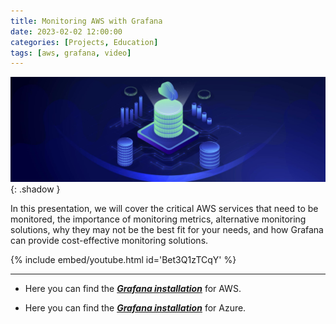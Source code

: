 ```yaml
---
title: Monitoring AWS with Grafana
date: 2023-02-02 12:00:00
categories: [Projects, Education]
tags: [aws, grafana, video]
---
```

<script defer data-domain="senad-d.github.io" src="https://plus.seki.ink/js/script.js"></script>
![](https://github.com/senad-d/senad-d.github.io/blob/main/_media/images/cloud-banner.png?raw=true){: .shadow }

In this presentation, we will cover the critical AWS services that need to be monitored, the importance of monitoring metrics, alternative monitoring solutions, why they may not be the best fit for your needs, and how Grafana can provide cost-effective monitoring solutions. 


{% include embed/youtube.html id='Bet3Q1zTCqY' %}

---

- Here you can find the [***Grafana installation***](https://senad-d.github.io/posts/projects-grafana-aws/) for AWS.

- Here you can find the [***Grafana installation***](https://senad-d.github.io/posts/projects-grafana-azure/) for Azure.